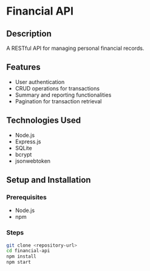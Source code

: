 # Financial API

## Description
A RESTful API for managing personal financial records.

## Features
- User authentication
- CRUD operations for transactions
- Summary and reporting functionalities
- Pagination for transaction retrieval

## Technologies Used
- Node.js
- Express.js
- SQLite
- bcrypt
- jsonwebtoken

## Setup and Installation
### Prerequisites
- Node.js
- npm

### Steps
```bash
git clone <repository-url>
cd financial-api
npm install
npm start
